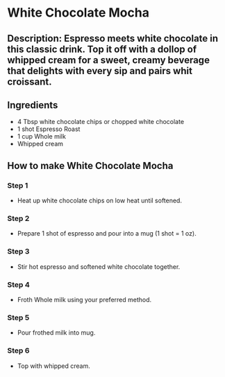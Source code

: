 # White Chocolate Mocha​

## Description: Espresso meets white chocolate in this classic drink. Top it off with a dollop of whipped cream for a sweet, creamy beverage that delights with every sip and pairs whit croissant.

## Ingredients

- 4 Tbsp white chocolate chips or chopped white chocolate
- 1 shot Espresso Roast
- 1 cup Whole milk
- Whipped cream

## How to make White Chocolate Mocha​

### Step 1

- Heat up white chocolate chips on low heat until softened.

### Step 2

- Prepare 1 shot of espresso and pour into a mug (1 shot = 1 oz).

### Step 3

- Stir hot espresso and softened white chocolate together.

### Step 4

- Froth Whole milk using your preferred method.

### Step 5

- Pour frothed milk into mug.

### Step 6

- Top with whipped cream.
